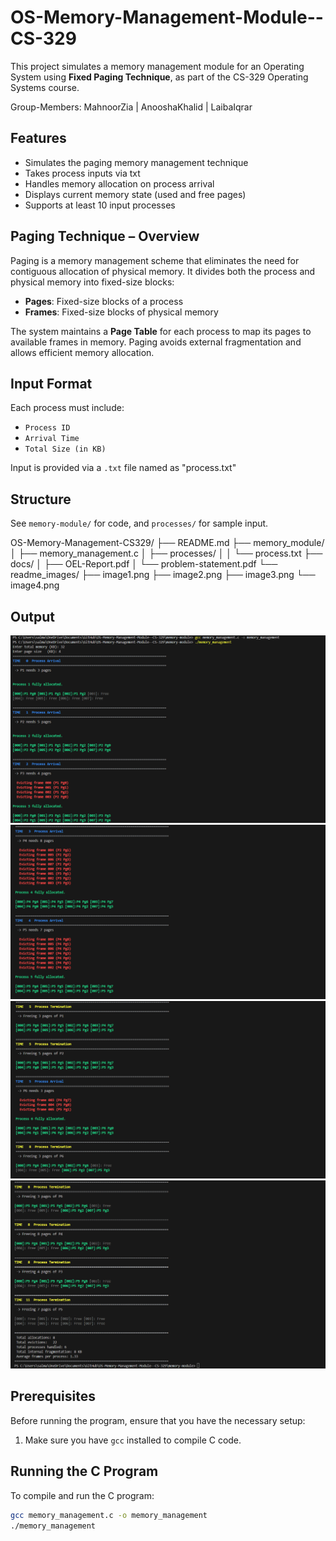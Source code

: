 # OS-Memory-Management-Module--CS-329
This project simulates a memory management module for an Operating System using **Fixed Paging Technique**, as part of the CS-329 Operating Systems course.

Group-Members: MahnoorZia | AnooshaKhalid | LaibaIqrar

## Features

- Simulates the paging memory management technique
- Takes process inputs via txt
- Handles memory allocation on process arrival
- Displays current memory state (used and free pages)
- Supports at least 10 input processes

## Paging Technique – Overview

Paging is a memory management scheme that eliminates the need for contiguous allocation of physical memory. It divides both the process and physical memory into fixed-size blocks:

- **Pages**: Fixed-size blocks of a process
- **Frames**: Fixed-size blocks of physical memory

The system maintains a **Page Table** for each process to map its pages to available frames in memory. Paging avoids external fragmentation and allows efficient memory allocation.

## Input Format

Each process must include:

- `Process ID`
- `Arrival Time`
- `Total Size (in KB)`

Input is provided via a `.txt` file named as "process.txt"

## Structure

See `memory-module/` for code, and `processes/` for sample input.

OS-Memory-Management-CS329/
├── README.md
├── memory_module/
│   ├── memory_management.c
│   ├── processes/
│   │   └── process.txt
├── docs/
│   ├── OEL-Report.pdf
│   └── problem-statement.pdf
└── readme_images/
    ├── image1.png
    ├── image2.png
    ├── image3.png
    └── image4.png
 

## Output

![alt text](readme_images/image1.png)
![alt text](readme_images/image2.png)
![alt text](readme_images/image3.png)
![alt text](readme_images/image4.png)

## Prerequisites

Before running the program, ensure that you have the necessary setup:

1. Make sure you have `gcc` installed to compile C code.

## Running the C Program

To compile and run the C program:

```bash
gcc memory_management.c -o memory_management
./memory_management


